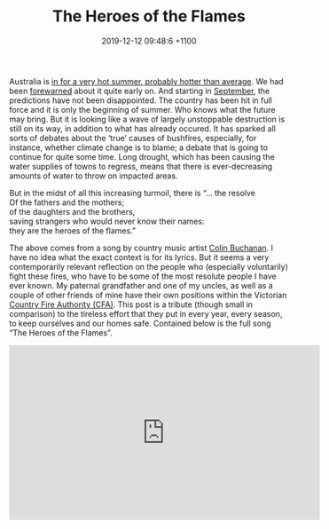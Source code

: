﻿---
layout: post
title: "The Heroes of the Flames"
date: 2019-12-12 09:48:6 +1100
categories: Music, reflections.
description: "Music, country, Colin Buchanan, bushfire, fire, flames, weather, heroes, blog, reflection"
---

Australia is [in for a very hot summer, probably hotter than average](https://www.rfs.nsw.gov.au/about-us/our-districts/mid-lachlan-valley/latest-news/climate-overview/).  We had been [forewarned](https://www.theguardian.com/australia-news/2019/aug/28/bushfire-season-australia-warned-to-prepare-early-amid-grim-outlook/) about it quite early on.  And starting in [September](https://www.theguardian.com/australia-news/2019/sep/06/homes-destroyed-as-four-out-of-control-bushfires-burning-across-nsw/), the predictions have not been disappointed.  The country has been hit in full force and it is only the beginning of summer.  Who knows what the future may bring.  But it is looking like a wave of largely unstoppable destruction is still on its way, in addition to what has already occured.  It has sparked all sorts of debates about the &lsquo;true&rsquo; causes of bushfires, especially, for instance, whether climate change is to blame; a debate that is going to continue for quite some time.  Long drought, which has been causing the water supplies of towns to regress, means that there is ever-decreasing amounts of water to throw on impacted areas.

But in the midst of all this increasing turmoil, there is &ldquo;... the resolve<br>
Of the fathers and the mothers;<br>
of the daughters and the brothers,<br>
saving strangers who would never know their names:<br>
they are the heroes of the flames.&rdquo;

The above comes from a song by country music artist [Colin Buchanan](https://colinbuchanan.com.au/pages/about-us/).  I have no idea what the exact context is for its lyrics.  But it seems a very contemporarily relevant reflection on the people who (especially voluntarily) fight these fires, who  have to be some of the most resolute people I have ever known.  My paternal grandfather and one of my uncles, as well as a couple of other friends of mine have their own positions within the Victorian [Country Fire Authority (CFA)](https://www.cfa.vic.gov.au/).  This post is a tribute (though small in comparison) to the tireless effort that they put in every year, every season, to keep ourselves and our homes safe.  Contained below is the full song &ldquo;The Heroes of the Flames&rdquo;.

<iframe width="560" height="315" src="https://www.youtube-nocookie.com/embed/C1CuJtbhiBI" frameborder="0" allow="accelerometer; autoplay; encrypted-media; gyroscope; picture-in-picture" allowfullscreen></iframe>
